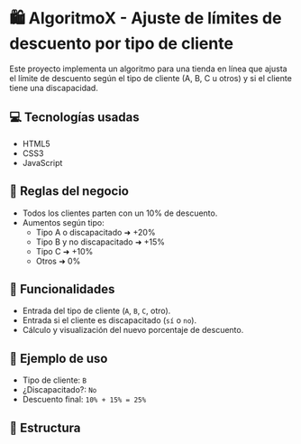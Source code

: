# 🛍️ AlgoritmoX - Ajuste de límites de descuento por tipo de cliente

Este proyecto implementa un algoritmo para una tienda en línea que ajusta el límite de descuento según el tipo de cliente (A, B, C u otros) y si el cliente tiene una discapacidad.

## 💻 Tecnologías usadas

- HTML5
- CSS3
- JavaScript

## 🎯 Reglas del negocio

- Todos los clientes parten con un 10% de descuento.
- Aumentos según tipo:
  - Tipo A o discapacitado ➜ +20%
  - Tipo B y no discapacitado ➜ +15%
  - Tipo C ➜ +10%
  - Otros ➜ 0%

## 📌 Funcionalidades

- Entrada del tipo de cliente (`A`, `B`, `C`, otro).
- Entrada si el cliente es discapacitado (`sí` o `no`).
- Cálculo y visualización del nuevo porcentaje de descuento.

## 🧪 Ejemplo de uso

- Tipo de cliente: `B`
- ¿Discapacitado?: `No`
- Descuento final: `10% + 15% = 25%`

## 📂 Estructura

